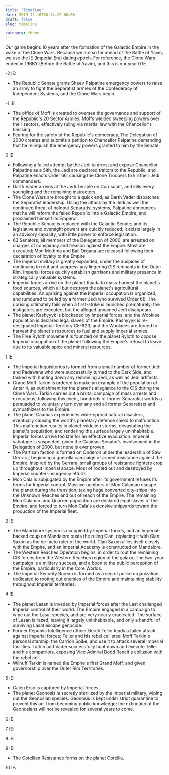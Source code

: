 ```yaml
---
title: "Timeline"
date: 2019-12-16T00:34:22-08:00
draft: false
slug: timeline

category: theme
---
```


Our game begins 10 years after the formation of the Galactic Empire in the wake of the Clone Wars. Because we are so far ahead of the Battle of Yavin, we use the IE (Imperial Era) dating epoch. For reference, the Clone Wars ended in 19BBY (Before the Battle of Yavin), and this is our year 0 IE.

-2 IE:
* The Republic Senate grants Sheev Palpatine emergency powers to raise an army to fight the Separatist armies of the Confederacy of Independent Systems, and the Clone Wars begin.

-1 IE:
* The office of Moff is created to oversee the governance and support of the Republic's 20 Sector Armies. Moffs wielded sweeping powers over their sectors, effectively ruling via martial law with the Chancellor's blessing.
* Fearing for the safety of the Republic's democracy, The Delegation of 2000 creates and submits a petition to Chancellor Palpatine demanding that he relinquish the emergency powers granted to him by the Senate.

0 IE:
* Following a failed attempt by the Jedi to arrest and expose Chancellor Palpatine as a Sith, the Jedi are declared traitors to the Republic, and Palpatine enacts Order 66, causing the Clone Troopers to kill their Jedi commanders.
* Darth Vader arrives at the Jedi Temple on Coruscant, and kills every youngling and the remaining instructors.
* The Clone Wars are brought to a quick end, as Darth Vader dispatches the Separatist leadership. Using the attack by the Jedi as well the continued threat of holdout Separatist systems, Palpatine announces that he will reform the failed Republic into a Galactic Empire, and proclaimed himself its Emperor.
* The Republic Senate is replaced with the Galactic Senate, and its legislative and oversight powers are quickly reduced; it exists largely in an advisory capacity, with little power to enforce legislation.
* 63 Senators, all members of the Delegation of 2000, are arrested on charges of conspiracy and treason against the Empire. Most are executed; Mon Mothma and Bail Organa are released following their declaration of loyalty to the Empire.
* The Imperial military is greatly expanded, under the auspices of continuing to rout and suppress any lingering CIS remnants in the Outer Rim. Imperial forces quickly establish garrisons and military presence in strategically valuable systems.
* Imperial forces arrive on the planet Raada to mass-harvest the planet's food sources, which all but destroys the planet's agricultural capabilities. An uprising against the Imperial occupation is organized, and rumoured to be led by a former Jedi who survived Order 66. The uprising ultimately fails when a first-strike is launched prematurely; the instigators are executed, but the alleged unnamed Jedi disappears.
* The planet Kashyyyk is blockaded by Imperial forces, and the Wookiee population is declared legal slaves of the Empire. Kashyyyk is re-designated Imperial Territory G5-623, and the Wookiees are forced to harvest the planet's resources to fuel and supply Imperial armies.
* The Free Ryloth movement is founded on the planet Ryloth to oppose Imperial occupation of the planet following the Empire's refusal to leave due to its valuable spice and mineral resources.

1 IE:
* The Imperial Inquisitorius is formed from a small number of former Jedi and Padawans who were successfully turned to the Dark Side, and tasked with hunting down any remaining Jedi, as well as Jedi artifacts.
* Grand Moff Tarkin is ordered to make an example of the population of Antar 4, as punishment for the planet's allegiance to the CIS during the Clone Wars. Tarkin carries out a brutal campaign of mass arrests and executions; following this event, hundreds of former Separatist worlds a persuaded to voluntarily turn over any and all former Separatists and sympathizers to the Empire.
* The planet Caamas experiences wide-spread natural disasters, eventually causing the world's planetary defence shield to malfunction. This malfunction results in planet-wide ion storms, devastating the planet's population, and rendering the surface largely uninhabitable. Imperial forces arrive too late for an effective evacuation. Imperial sabotage is suspected, given the Caamasi Senator's involvement in the Delegation of 2000, but none is ever proven.
* The Partisan faction is formed on Onderon under the leadership of Saw Gerrara, beginning a guerrilla campaign of armed resistance against the Empire. Inspired by the Gerrara, small groups of resistance fighters crop up throughout Imperial space. Most of rooted out and destroyed by Imperial counter-insurgency efforts.
* Mon Cala is subjugated by the Empire after its government refuses its terms for Imperial control. Massive numbers of Mon Calamari escape the planet during the transition, taking huge converted city-ships into the Unknown Reaches and out of reach of the Empire. The remaining Mon Calamari and Quarren population are declared legal slaves of the Empire, and forced to turn Mon Cala's extensive shipyards toward the production of the Imperial fleet.

2 IE:
* The Mandalore system is occupied by Imperial forces, and an Imperial-backed coup on Mandalore ousts the ruling Clan, replacing it with Clan Saxon as the de facto ruler of the world. Clan Saxon allies itself closely with the Empire, and an Imperial Academy is constructed on Mandalore.
* The Western Reaches Operation begins, in order to rout the remaining CIS forces from the Western Reaches region of the galaxy. The two-year campaign is a military success, and a boon to the public perception of the Empire, particularly in the Core Worlds.
* The Imperial Security Bureau is formed as a secret police organization, dedicated to rooting out enemies of the Empire and maintaining stability throughout Imperial territories.

4 IE:
* The planet Lasan is invaded by Imperial forces after the Last challenged Imperial control of their world. The Empire engaged in a campaign to wipe out the Lasat species, and are very nearly eradicated. The surface of Lasan is razed, leaving it largely uninhabitable, and only a handful of surviving Lasat escape genocide.
* Former Republic Intelligence officer Berch Teller leads a failed attack against Imperial forces; Teller and his rebel cell steal Moff Tarkin's personal starship, the Carrion Spike, and use it to attack several Imperial facilities. Tarkin and Vader successfully hunt down and execute Teller and his compatriots, exposing Vice Admiral Dodd Rancit's collusion with the rebel cell.
* Wilhuff Tarkin is named the Empire's first Grand Moff, and given governorship over the Outer Rim Territories.

5 IE:
* Galen Erso is captured by Imperial forces.
* The planet Geonosis is secretly sterilized by the Imperial military, wiping out the Geonosian species. Geonosis is kept under strict quarantine to prevent this act from becoming public knowledge; the extinction of the Geonosians will not be revealed for several years to come.

6 IE:

7 IE:

8 IE:

9 IE:
* The Corellian Resistance forms on the planet Corellia.

10 IE:
